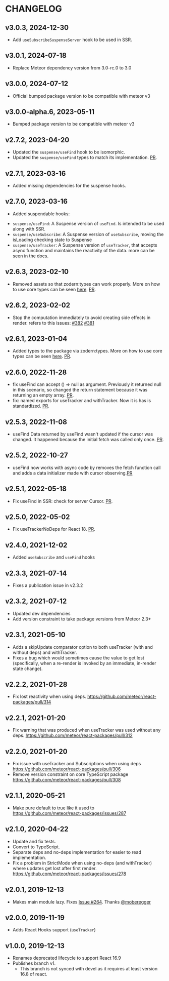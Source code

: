 # CHANGELOG

## v3.0.3, 2024-12-30
*  Add `useSubscribeSuspenseServer` hook to be used in SSR.

## v3.0.1, 2024-07-18
*  Replace Meteor dependency version from 3.0-rc.0 to 3.0

## v3.0.0, 2024-07-12
*  Official bumped package version to be compatible with meteor v3

## v3.0.0-alpha.6, 2023-05-11
*  Bumped package version to be compatible with meteor v3

## v2.7.2, 2023-04-20
*  Updated the `suspense/useFind` hook to be isomorphic.
*  Updated the `suspense/useFind` types to match its implementation. [PR](https://github.com/meteor/react-packages/pull/390).

## v2.7.1, 2023-03-16
*  Added missing dependencies for the suspense hooks.

## v2.7.0, 2023-03-16
*  Added suspendable hooks:
  - `suspense/useFind`: A Suspense version of `useFind`. Is intended to be used along with SSR.
  - `suspense/useSubscribe`: A Suspense version of `useSubscribe`, moving the isLoading checking state to Suspense
  - `suspense/useTracker`: A Suspense version of `useTracker`, that accepts async function and maintains the reactivity of the data.
more can be seen in the docs.


## v2.6.3, 2023-02-10
*  Removed assets so that zodern:types can work properly. More on how to use core types can be seen [here](https://docs.meteor.com/using-core-types.html). [PR](https://github.com/meteor/react-packages/pull/377).

## v2.6.2, 2023-02-02

* Stop the computation immediately to avoid creating side effects in render. refers to this issues:
  [#382](https://github.com/meteor/react-packages/issues/382)
  [#381](https://github.com/meteor/react-packages/issues/381)

## v2.6.1, 2023-01-04
*  Added types to the package via zodern:types. More on how to use core types can be seen [here](https://docs.meteor.com/using-core-types.html). [PR](https://github.com/meteor/react-packages/pull/377).


## v2.6.0, 2022-11-28
*  fix useFind can accept () => null as argument. Previously it returned null in this scenario, so  changed the return statement because it was returning an empty array. [PR](https://github.com/meteor/react-packages/pull/374).
* fix: named exports for useTracker and withTracker. Now it is has is standardized. [PR](https://github.com/meteor/react-packages/pull/376).


## v2.5.3, 2022-11-08
* useFind Data returned by useFind wasn't updated if the cursor was changed. It happened because the initial fetch was called only once. [PR](https://github.com/meteor/react-packages/pull/370).

## v2.5.2, 2022-10-27
* useFind  now works with async code by removes the fetch function call and adds a data initializer made with cursor observing.[PR](https://github.com/meteor/react-packages/pull/366)

## v2.5.1, 2022-05-18
* Fix useFind in SSR: check for server Cursor. [PR](https://github.com/meteor/react-packages/pull/350).

## v2.5.0, 2022-05-02
* Fix useTrackerNoDeps for React 18. [PR](https://github.com/meteor/react-packages/pull/359).

## v2.4.0, 2021-12-02
* Added `useSubscribe` and `useFind` hooks

## v2.3.3, 2021-07-14
* Fixes a publication issue in v2.3.2

## v2.3.2, 2021-07-12
* Updated dev dependencies
* Add version constraint to take package versions from Meteor 2.3+

## v2.3.1, 2021-05-10
* Adds a skipUpdate comparator option to both useTracker (with and without deps) and withTracker.
* Fixes a bug which would sometimes cause the value to get lost (specifically, when a re-render is invoked by an immediate, in-render state change).

## v2.2.2, 2021-01-28
* Fix lost reactivity when using deps. https://github.com/meteor/react-packages/pull/314

## v2.2.1, 2021-01-20
* Fix warning that was produced when useTracker was used without any deps. https://github.com/meteor/react-packages/pull/312

## v2.2.0, 2021-01-20
* Fix issue with useTracker and Subscriptions when using deps https://github.com/meteor/react-packages/pull/306
* Remove version constraint on core TypeScript package https://github.com/meteor/react-packages/pull/308

## v2.1.1, 2020-05-21
* Make pure default to true like it used to https://github.com/meteor/react-packages/issues/287

## v2.1.0, 2020-04-22
* Update and fix tests.
* Convert to TypeScript.
* Separate deps and no-deps implementation for easier to read implementation.
* Fix a problem in StrictMode when using no-deps (and withTracker) where
  updates get lost after first render.
  https://github.com/meteor/react-packages/issues/278

## v2.0.1, 2019-12-13

* Makes main module lazy. Fixes [Issue #264](https://github.com/meteor/react-packages/issues/264). Thanks [@moberegger](https://github.com/moberegger)

## v2.0.0, 2019-11-19

* Adds React Hooks support (`useTracker`)

## v1.0.0, 2019-12-13

* Renames deprecated lifecycle to support React 16.9
* Publishes branch v1.
  - This branch is not synced with devel as it requires at least version 16.8 of react.
